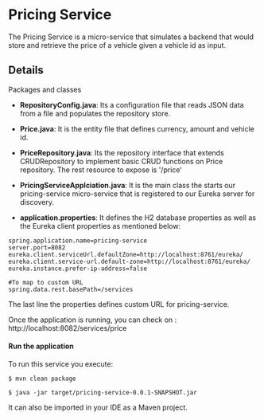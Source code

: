 # Pricing Service

The Pricing Service is a micro-service that simulates a backend that would store and retrieve the price of a vehicle given a vehicle id as input. 


## Details

Packages and classes

- __RepositoryConfig.java__: Its a configuration file that reads JSON data from a file and populates the repository store.

- __Price.java__: It is the entity file that defines currency, amount and vehicle id.

- __PriceRepository.java__: Its the repository interface that extends CRUDRepository to implement basic CRUD functions on Price repository. The rest resource to expose is '/price'

- __PricingServiceApplciation.java__: It is the main class the starts our pricing-service micro-service that is registered to our Eureka server for discovery.

- __application.properties__: It defines the H2 database properties as well as the Eureka client properties as mentioned below:

```properties
spring.application.name=pricing-service
server.port=8082
eureka.client.serviceUrl.defaultZone=http://localhost:8761/eureka/
eureka.client.service-url.default-zone=http://localhost:8761/eureka/
eureka.instance.prefer-ip-address=false

#To map to custom URL
spring.data.rest.basePath=/services
```

The last line the properties defines custom URL for pricing-service.

Once the application is running, you can check on : http://localhost:8082/services/price 


#### Run the application

To run this service you execute:

```
$ mvn clean package
```

```
$ java -jar target/pricing-service-0.0.1-SNAPSHOT.jar
```

It can also be imported in your IDE as a Maven project.
